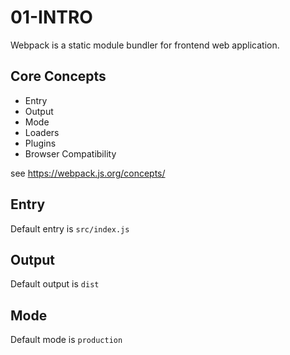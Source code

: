 # 01-INTRO

Webpack is a static module bundler for frontend web application.

## Core Concepts

- Entry
- Output
- Mode
- Loaders
- Plugins
- Browser Compatibility

see https://webpack.js.org/concepts/

## Entry

Default entry is `src/index.js`

## Output

Default output is `dist`

## Mode

Default mode is `production`


